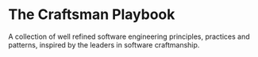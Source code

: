 # The Craftsman Playbook

A collection of well refined software engineering principles, practices and patterns, inspired by the leaders in software craftmanship.
